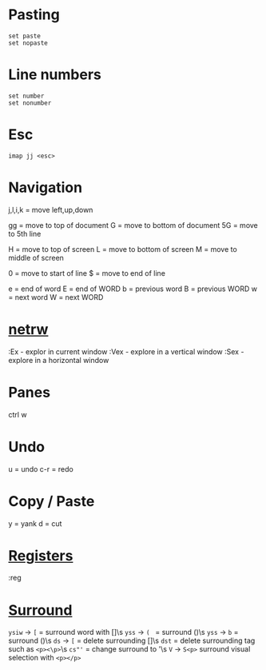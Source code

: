 # Pasting
```
set paste
set nopaste
```


# Line numbers
```
set number
set nonumber
```


# Esc
`imap jj <esc>`


# Navigation
j,l,i,k = move left,up,down 

gg = move to top of document
G = move to bottom of document
5G = move to 5th line

H = move to top of screen
L = move to bottom of screen
M = move to middle of screen

0 = move to start of line
$ = move to end of line

e = end of word
E = end of WORD
b = previous word
B = previous WORD
w = next word
W = next WORD

# [netrw](https://shapeshed.com/vim-netrw/)
:Ex - explor in current window
:Vex - explore in a vertical window
:Sex - explore in a horizontal window


# Panes
ctrl w


# Undo
u = undo
c-r = redo


# Copy / Paste
y = yank
d = cut


# [Registers](https://www.brianstorti.com/vim-registers/)
:reg

# [Surround](https://github.com/tpope/vim-surround)
`ysiw` -> `[` = surround word with []\s
`yss` -> `( ` = surround ()\s
`yss` -> `b` = surround ()\s 
`ds` -> `[` = delete surrounding []\s
`dst` = delete surrounding tag such as `<p><\p>`\s
`cs"'` = change surround to '\s
`V` -> `S<p>` surround visual selection with `<p></p>`  

